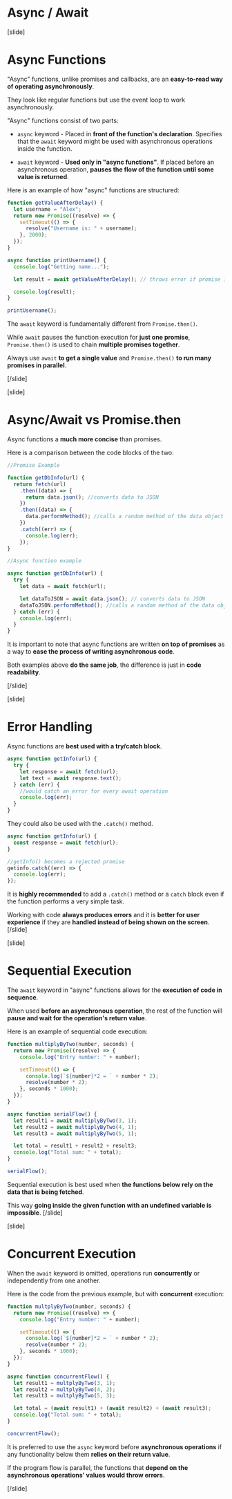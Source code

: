 # Async / Await

[slide]

# Async Functions

"Async" functions, unlike promises and callbacks, are an **easy-to-read way of operating asynchronously**.

They look like regular functions but use the event loop to work asynchronously.

"Async" functions consist of two parts:

- `async` keyword - Placed in **front of the function's declaration**. Specifies that the `await` keyword might be used with asynchronous operations inside the function.

- `await` keyword - **Used only in "async functions"**. If placed before an asynchronous operation, **pauses the flow of the function until some value is returned**.

Here is an example of how "async" functions are structured:

```js live
function getValueAfterDelay() {
  let username = "Alex";
  return new Promise((resolve) => {
    setTimeout(() => {
      resolve("Username is: " + username);
    }, 2000);
  });
}

async function printUsername() {
  console.log("Getting name...");

  let result = await getValueAfterDelay(); // throws error if promise is rejected

  console.log(result);
}

printUsername();
```

The `await` keyword is fundamentally different from `Promise.then()`.

While `await` pauses the function execution for **just one promise**, `Promise.then()` is used to chain **multiple promises together**.

Always use `await` **to get a single value** and `Promise.then()` **to run many promises in parallel**.

[/slide]

[slide]

# Async/Await vs Promise.then

Async functions a **much more concise** than promises.

Here is a comparison between the code blocks of the two:

```js
//Promise Example

function getDbInfo(url) {
  return fetch(url)
    .then((data) => {
      return data.json(); //converts data to JSON
    })
    .then((data) => {
      data.performMethod(); //calls a random method of the data object
    })
    .catch((err) => {
      console.log(err);
    });
}
```

```js
//Async function example

async function getDbInfo(url) {
  try {
    let data = await fetch(url);

    let dataToJSON = await data.json(); // converts data to JSON
    dataToJSON.performMethod(); //calls a random method of the data object
  } catch (err) {
    console.log(err);
  }
}
```

It is important to note that async functions are written **on top of promises** as a way to **ease the process of writing asynchronous code**.

Both examples above **do the same job**, the difference is just in **code readability**.

[/slide]

[slide]

# Error Handling

Async functions are **best used with a try/catch block**.

```js
async function getInfo(url) {
  try {
    let response = await fetch(url);
    let text = await response.text();
  } catch (err) {
    //would catch an error for every await operation
    console.log(err);
  }
}
```

They could also be used with the `.catch()` method.

```js
async function getInfo(url) {
  const response = await fetch(url);
}

//getInfo() becomes a rejected promise
getinfo.catch((err) => {
  console.log(err);
});
```

It is **highly recommended** to add a `.catch()` method or a `catch` block even if the function performs a very simple task.

Working with code **always produces errors** and it is **better for user experience** if they are **handled instead of being shown on the screen**.
[/slide]

[slide]

# Sequential Execution

The `await` keyword in "async" functions allows for the **execution of code in sequence**.

When used **before an asynchronous operation**, the rest of the function will **pause and wait for the operation's return value**.

Here is an example of sequential code execution:

```js
function multiplyByTwo(number, seconds) {
  return new Promise((resolve) => {
    console.log("Entry number: " + number);

    setTimeout(() => {
      console.log(`${number}*2 = ` + number * 2);
      resolve(number * 2);
    }, seconds * 1000);
  });
}

async function serialFlow() {
  let result1 = await multiplyByTwo(3, 1);
  let result2 = await multiplyByTwo(4, 1);
  let result3 = await multiplyByTwo(5, 1);

  let total = result1 + result2 + result3;
  console.log("Total sum: " + total);
}

serialFlow();
```

Sequential execution is best used when **the functions below rely on the data that is being fetched**.

This way **going inside the given function with an undefined variable is impossible**.
[/slide]

[slide]

# Concurrent Execution

When the `await` keyword is omitted, operations run **concurrently** or independently from one another.

Here is the code from the previous example, but with **concurrent** execution:

```js
function multplyByTwo(number, seconds) {
  return new Promise((resolve) => {
    console.log("Entry number: " + number);

    setTimeout(() => {
      console.log(`${number}*2 = ` + number * 2);
      resolve(number * 2);
    }, seconds * 1000);
  });
}

async function concurrentFlow() {
  let result1 = multplyByTwo(3, 1);
  let result2 = multplyByTwo(4, 2);
  let result3 = multplyByTwo(5, 3);

  let total = (await result1) + (await result2) + (await result3);
  console.log("Total sum: " + total);
}

concurrentFlow();
```

It is preferred to use the `async` keyword before **asynchronous operations** if any functionality below them **relies on their return value**.

If the program flow is parallel, the functions that **depend on the asynchronous operations' values would throw errors**.

[/slide]
